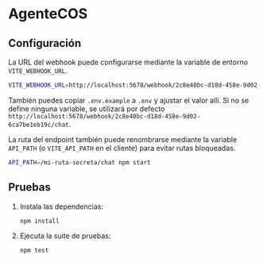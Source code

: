 # AgenteCOS

## Configuración

La URL del webhook puede configurarse mediante la variable de entorno `VITE_WEBHOOK_URL`.

```bash
VITE_WEBHOOK_URL=http://localhost:5678/webhook/2c8e40bc-d18d-458e-9d02-6ca7be1eb19c/chat npm run dev
```

También puedes copiar `.env.example` a `.env` y ajustar el valor allí. Si no se define ninguna variable, se utilizará por defecto `http://localhost:5678/webhook/2c8e40bc-d18d-458e-9d02-6ca7be1eb19c/chat`.

La ruta del endpoint también puede renombrarse mediante la variable `API_PATH` (o `VITE_API_PATH` en el cliente) para evitar rutas bloqueadas.

```bash
API_PATH=/mi-ruta-secreta/chat npm start
```

## Pruebas

1. Instala las dependencias:
   ```bash
   npm install
   ```
2. Ejecuta la suite de pruebas:
   ```bash
   npm test
   ```
